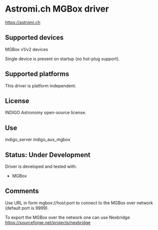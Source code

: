 # Astromi.ch MGBox driver

https://astromi.ch

## Supported devices

MGBox v1/v2 devices

Single device is present on startup (no hot-plug support).

## Supported platforms

This driver is platform independent.

## License

INDIGO Astronomy open-source license.

## Use

indigo_server indigo_aux_mgbox

## Status: Under Development

Driver is developed and tested with:
* MGBox

## Comments
Use URL in form mgbox://host:port to connect to the MGBox over network (default port is 9999).

To export the MGBox over the network one can use Nexbridge https://sourceforge.net/projects/nexbridge
